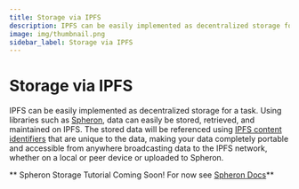 ```yaml
---
title: Storage via IPFS
description: IPFS can be easily implemented as decentralized storage for a task. Using libraries such as Spheron
image: img/thumbnail.png
sidebar_label: Storage via IPFS
---
```


# Storage via IPFS

IPFS can be easily implemented as decentralized storage for a task. Using libraries such as [Spheron](https://docs.spheron.network/storage/), data can easily be stored, retrieved, and maintained on IPFS. The stored data will be referenced using [IPFS content identifiers](https://docs.ipfs.tech/concepts/content-addressing/) that are unique to the data, making your data completely portable and accessible from anywhere broadcasting data to the IPFS network, whether on a local or peer device or uploaded to Spheron.

<!-- TODO : Tutorial for implementing with Spheron -->
** Spheron Storage Tutorial Coming Soon!
For now see [Spheron Docs](https://docs.spheron.network/storage/)**

<!-- Import the library and create a new client in your executable file:

```javascript
// Using Web3Storage to make uploading to IPFS easier
const { Web3Storage, getFilesFromPath } = require("web3.storage");
// Create new client
const storageClient = new Web3Storage({ token: process.env.WEB3_STORAGE_KEY });
```

In the task function, store file and retrieve `cid`:

```javascript
async function task() {
  const randomJoke = getRandomJoke();
  // TODO sign data uploaded to IPFS to prove node uploaded it
  const qodJSON = JSON.stringify(randomJoke);
  const signedJSON = await namespace.signData(qodJSON);

  fs.writeFileSync("qod.json", signedJSON);

  if (storageClient) {
    // Storing on IPFS through web3 storage as example
    const file = await getFilesFromPath("./qod.json");
    const cid = await storageClient.put(file);
    console.log("CID of Uploaded Data: ", cid);

    await namespace.checkSubmissionAndUpdateRound(cid);
  } else {
    console.error("No web3 storage API key provided");
  }
}
``` -->
